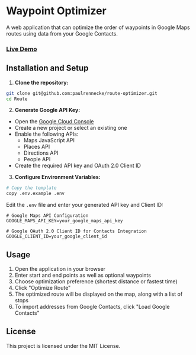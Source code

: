 # Waypoint Optimizer

A web application that can optimize the order of waypoints in Google Maps routes using data from your Google Contacts.

###  [Live Demo](https://paul-rennecke.de/route)

## Installation and Setup

1. **Clone the repository:**
```bash
git clone git@github.com:paulrennecke/route-optimizer.git
cd Route
```

2. **Generate Google API Key:**
 - Open the [Google Cloud Console](https://console.cloud.google.com)
 - Create a new project or select an existing one
 - Enable the following APIs:
   - Maps JavaScript API
   - Places API
   - Directions API
   - People API
 - Create the required API key and OAuth 2.0 Client ID

3. **Configure Environment Variables:**
```bash
# Copy the template
copy .env.example .env
```
Edit the `.env` file and enter your generated API key and Client ID:
```env
# Google Maps API Configuration
GOOGLE_MAPS_API_KEY=your_google_maps_api_key

# Google OAuth 2.0 Client ID for Contacts Integration
GOOGLE_CLIENT_ID=your_google_client_id
```


## Usage

1. Open the application in your browser
2. Enter start and end points as well as optional waypoints
3. Choose optimization preference (shortest distance or fastest time)
4. Click "Optimize Route"
5. The optimized route will be displayed on the map, along with a list of stops
6. To import addresses from Google Contacts, click "Load Google Contacts"

## License

This project is licensed under the MIT License.